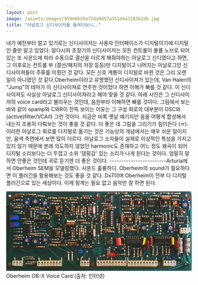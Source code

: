 ```yaml
---
layout: post
image: /assets/images/959e6629a72da9d57a351d4a7283b2db.jpg
title: "아날로그 신디사이저를 들여다보니.."
---
```


내가 예전부터 알고 있기로는 신디사이저는 사용자 인터페이스가 디지털이기에 디지털인 줄만 알고 있었다. 알다시피 초창기의 신디사이저는 모든 컨트롤이 볼륨 노브로 되어있는 또 사운드에 따라 수동으로 결선을 다르게 해줘야하는 아날로그 신디였다고 하면, 그 이후로는 컨트롤 부 (결선/패치의 저장 등등)만 디지털이고 나머지는 아날로그인 신디사이져들이 주류를 이뤘던 것 같다. 모든 신호 계통이 디지털로 바뀐 것은 그리 오랜 일이 아니였던 것 같다.Oberheim이라고 유명했던 신디사이져가 있는데, Van Halen의 "Jump"의 테마가 이 신디사이져로 연주한 것이었다 하면 이해가 빠를 것 같다. 이 신디사이져도 사실상 아날로그 신디사이져라고 해야 맞을 것 같다. 아래 사진은 그 신디사이저의 voice card라고 불리우는 것인데, 음원부라 이해하면 빠를 것이다. 그림에서 보는 바와 같이 opamp와 C와R이 잔뜩 보이는 이유는 그 구성 회로의 대부분이 OSC와 (active)filter/VCA라 그런 것이다. 지금은 비록 옛날 얘기지만 음을 어떻게 합성해서 내는지 조용히 다뤄보는 것이 좋을 것 같다. 다 좋은 데 그림을 그리기가 힘이든다 (ㅠ).이러한 아날로그 회로를 디지털로 옮기는 것은 기능상의 개념에서는 매우 쉬운 일이지만, 음색 측면에서 보면 많이 다르다. 아날로그 소자들이 실제로 이상적인 특성을 가지고 있지 않기 때문에 본래 의도하지 않았던 harmonic도 존재하고 어느 정도 왜곡이 되어 디지털 소리보다는 더 두껍고 소위 '댐핑감' 있는 소리가 나게 된다는 것이다. 엄밀히 말하면 안좋은 것인데 귀로 듣기엔 더 좋은 것이다. ------------------------Arturia에서 Oberheim SEM을 모델링했다. 사운드 훌륭하다. Oberheim의 sound가 필요하다면 이 플러긴을 활용해보는 것도 좋을 것 같다. Dx7이며 Oberheim이 전부 다 디지털 플러긴으로 있는 세상이다. 이제 핑계는 필요 없고 음악만 잘 하면 된다. 





![image](/assets/images/959e6629a72da9d57a351d4a7283b2db.jpg)Oberheim OB-X Voice Card (출처: 인터넷)






